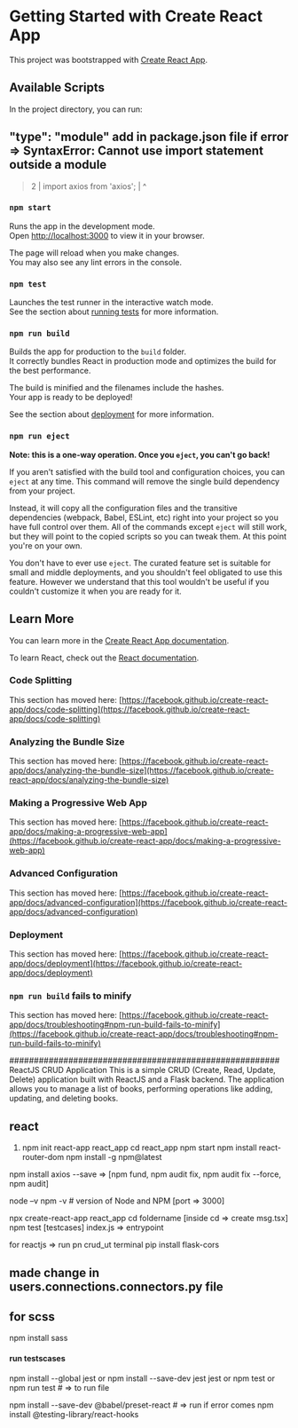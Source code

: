 # Getting Started with Create React App

This project was bootstrapped with [Create React App](https://github.com/facebook/create-react-app).

## Available Scripts

In the project directory, you can run:

##   "type": "module" add in package.json file if error => SyntaxError: Cannot use import statement outside a module
> 2 | import axios from 'axios';
        | ^

### `npm start`

Runs the app in the development mode.\
Open [http://localhost:3000](http://localhost:3000) to view it in your browser.

The page will reload when you make changes.\
You may also see any lint errors in the console.

### `npm test`

Launches the test runner in the interactive watch mode.\
See the section about [running tests](https://facebook.github.io/create-react-app/docs/running-tests) for more information.

### `npm run build`

Builds the app for production to the `build` folder.\
It correctly bundles React in production mode and optimizes the build for the best performance.

The build is minified and the filenames include the hashes.\
Your app is ready to be deployed!

See the section about [deployment](https://facebook.github.io/create-react-app/docs/deployment) for more information.

### `npm run eject`

**Note: this is a one-way operation. Once you `eject`, you can't go back!**

If you aren't satisfied with the build tool and configuration choices, you can `eject` at any time. This command will remove the single build dependency from your project.

Instead, it will copy all the configuration files and the transitive dependencies (webpack, Babel, ESLint, etc) right into your project so you have full control over them. All of the commands except `eject` will still work, but they will point to the copied scripts so you can tweak them. At this point you're on your own.

You don't have to ever use `eject`. The curated feature set is suitable for small and middle deployments, and you shouldn't feel obligated to use this feature. However we understand that this tool wouldn't be useful if you couldn't customize it when you are ready for it.

## Learn More

You can learn more in the [Create React App documentation](https://facebook.github.io/create-react-app/docs/getting-started).

To learn React, check out the [React documentation](https://reactjs.org/).

### Code Splitting

This section has moved here: [https://facebook.github.io/create-react-app/docs/code-splitting](https://facebook.github.io/create-react-app/docs/code-splitting)

### Analyzing the Bundle Size

This section has moved here: [https://facebook.github.io/create-react-app/docs/analyzing-the-bundle-size](https://facebook.github.io/create-react-app/docs/analyzing-the-bundle-size)

### Making a Progressive Web App

This section has moved here: [https://facebook.github.io/create-react-app/docs/making-a-progressive-web-app](https://facebook.github.io/create-react-app/docs/making-a-progressive-web-app)

### Advanced Configuration

This section has moved here: [https://facebook.github.io/create-react-app/docs/advanced-configuration](https://facebook.github.io/create-react-app/docs/advanced-configuration)

### Deployment

This section has moved here: [https://facebook.github.io/create-react-app/docs/deployment](https://facebook.github.io/create-react-app/docs/deployment)

### `npm run build` fails to minify

This section has moved here: [https://facebook.github.io/create-react-app/docs/troubleshooting#npm-run-build-fails-to-minify](https://facebook.github.io/create-react-app/docs/troubleshooting#npm-run-build-fails-to-minify)


#######################################################
ReactJS CRUD Application
This is a simple CRUD (Create, Read, Update, Delete) application built with ReactJS and a Flask backend. The application allows you to manage a list of books, performing operations like adding, updating, and deleting books.


## react 
1. npm init react-app react_app
cd react_app
npm start
npm install react-router-dom
npm install -g npm@latest


npm install axios --save => [npm fund, npm audit fix, npm audit fix --force, npm audit]

node –v
npm -v                  # version of Node and NPM [port => 3000]

npx create-react-app react_app
cd foldername [inside cd => create msg.tsx]
npm test [testcases]
index.js => entrypoint


for reactjs => run pn crud_ut terminal
pip install flask-cors

## made change in users.connections.connectors.py file

## for scss 
npm install sass



#### run testscases
npm install --global jest                  or          npm install --save-dev jest
jest          or      npm test    or npm run test           # => to run file

npm install --save-dev @babel/preset-react   # => run if error comes
npm install @testing-library/react-hooks


